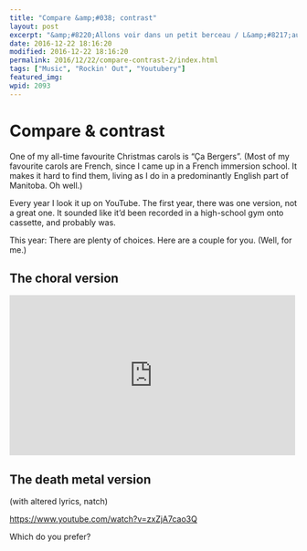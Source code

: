 ```yaml
---
title: "Compare &amp;#038; contrast"
layout: post
excerpt: "&amp;#8220;Allons voir dans un petit berceau / L&amp;#8217;auteur de la nature&amp;#8221;"
date: 2016-12-22 18:16:20
modified: 2016-12-22 18:16:20
permalink: 2016/12/22/compare-contrast-2/index.html
tags: ["Music", "Rockin' Out", "Youtubery"]
featured_img: 
wpid: 2093
---
```


# Compare &#038; contrast

One of my all-time favourite Christmas carols is “Ça Bergers”. (Most of my favourite carols are French, since I came up in a French immersion school. It makes it hard to find them, living as I do in a predominantly English part of Manitoba. Oh well.)

Every year I look it up on YouTube. The first year, there was one version, not a great one. It sounded like it’d been recorded in a high-school gym onto cassette, and probably was.

This year: There are plenty of choices. Here are a couple for you. (Well, for me.)

The choral version
------------------

<iframe allow="accelerometer; autoplay; clipboard-write; encrypted-media; gyroscope; picture-in-picture; web-share" allowfullscreen="" frameborder="0" height="281" loading="lazy" src="https://www.youtube.com/embed/tUgyCAjYmDU?feature=oembed" title="Ça bergers" width="500"></iframe>

The death metal version
-----------------------

(with altered lyrics, natch)

https://www.youtube.com/watch?v=zxZjA7cao3Q

Which do you prefer?